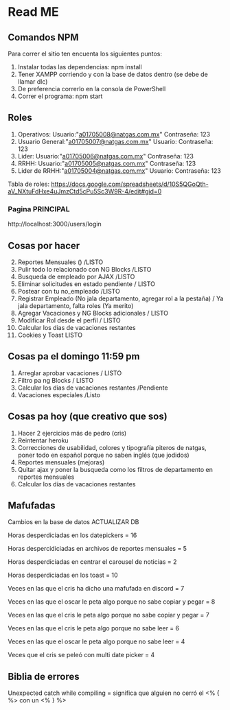 # Read ME

## Comandos NPM

Para correr el sitio ten encuenta los siguientes puntos:

1. Instalar todas las dependencias: npm install
2. Tener XAMPP corriendo y con la base de datos dentro (se debe de llamar dlc)
3. De preferencia correrlo en la consola de PowerShell
4. Correr el programa: npm start


## Roles
1. Operativos: Usuario:"a01705008@natgas.com.mx"  Contraseña: 123
2. Usuario General:"a01705007@natgas.com.mx" Usuario:  Contraseña: 123
3. Lider: Usuario:"a01705006@natgas.com.mx"  Contraseña: 123
4. RRHH: Usuario:"a01705005@natgas.com.mx"  Contraseña: 123
5. Lider de RRHH:"a01705004@natgas.com.mx" Usuario:  Contraseña: 123

Tabla de roles: https://docs.google.com/spreadsheets/d/10S5QGoQth-aV_NXtuFdHxe4uJmzCtd5cPu5Sc3W9R-4/edit#gid=0

### Pagina PRINCIPAL
http://localhost:3000/users/login


## Cosas por hacer

2. Reportes Mensuales () /LISTO
3. Pulir todo lo relacionado con NG Blocks /LISTO
4. Busqueda de empleado por AJAX /LISTO
5. Eliminar solicitudes en estado pendiente / LISTO
6. Postear con tu no_empleado /LISTO
7. Registrar Empleado (No jala departamento, agregar rol a la pestaña) / Ya jala departamento, falta roles (Ya merito)
8. Agregar Vacaciones y NG Blocks adicionales / LISTO
9. Modificar Rol desde el perfil / LISTO
10. Calcular los dias de vacaciones restantes
11. Cookies y Toast LISTO

## Cosas pa el domingo 11:59 pm
1. Arreglar aprobar vacaciones / LISTO
2. Filtro pa ng Blocks / LISTO
3. Calcular los dias de vacaciones restantes /Pendiente
4. Vacaciones especiales /Listo

## Cosas pa hoy (que creativo que sos)
1. Hacer 2 ejercicios más de pedro (cris)
2. Reintentar heroku
3. Correcciones de usabilidad, colores y tipografía piteros de natgas, poner todo en español porque no saben inglés (que jodidos)
4. Reportes mensuales (mejoras)
5. Quitar ajax y poner la busqueda como los filtros de departamento en reportes mensuales
6. Calcular los días de vacaciones restantes

## Mafufadas
Cambios en la base de datos ACTUALIZAR DB

Horas desperdiciadas en los datepickers = 16

Horas despercidiciadas en archivos de reportes mensuales = 5

Horas desperdiciadas en centrar el carousel de noticias = 2

Horas desperdiciadas en los toast = 10

Veces en las que el cris ha dicho una mafufada en discord = 7

Veces en las que el oscar le peta algo porque no sabe copiar y pegar = 8

Veces en las que el cris le peta algo porque no sabe copiar y pegar = 7

Veces en las que el cris le peta algo porque no sabe leer = 6

Veces en las que el oscar le peta algo porque no sabe leer = 4

Veces que el cris se peleó con multi date picker = 4

## Biblia de errores

Unexpected catch while compiling = significa que alguien no cerró el <% { %> con un <% } %>
